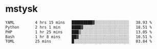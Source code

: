 # mstysk

<!--START_SECTION:waka-->

```txt
YAML         4 hrs 15 mins   █████████▓░░░░░░░░░░░░░░░   38.93 %
Python       2 hrs 1 min     ████▓░░░░░░░░░░░░░░░░░░░░   18.51 %
PHP          1 hr 25 mins    ███▒░░░░░░░░░░░░░░░░░░░░░   13.05 %
Bash         1 hr 8 mins     ██▓░░░░░░░░░░░░░░░░░░░░░░   10.51 %
TOML         25 mins         █░░░░░░░░░░░░░░░░░░░░░░░░   03.84 %
```

<!--END_SECTION:waka-->
